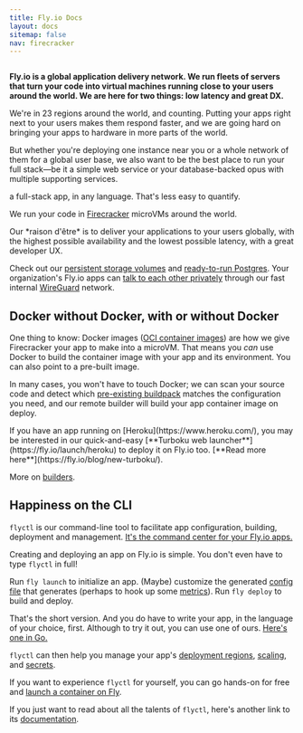 ```yaml
---
title: Fly.io Docs
layout: docs
sitemap: false
nav: firecracker
---
```


<figure>
  <img src="/public/images/docs-intro.jpg" srcset="/public/images/docs-intro@2x.jpg 2x" alt="">
</figure>

**Fly.io is a global application delivery network. We run fleets of servers that turn your code into virtual machines running close to your users around the world. We are here for two things: low latency and great DX.**

We're in 23 regions around the world, and counting. Putting your apps right next to your users makes them respond faster, and we are going hard on bringing your apps to hardware in more parts of the world. 

But whether you're deploying one instance near you or a whole network of them for a global user base, we also want to be the best place to run your full stack&mdash;be it a simple web service or your database-backed opus with multiple supporting services.


a full-stack app, in any language. That's less easy to quantify.




We run your code in [Firecracker](https://firecracker-microvm.github.io/) microVMs around the world.


<div class="callout">
Our *raison d'&ecirc;tre* is to deliver your applications to your users globally, with the highest possible availability and the lowest possible latency, with a great developer UX.
</div>

 Check out our [persistent storage volumes](/docs/reference/volumes/) and [ready-to-run Postgres](/docs/reference/postgres/). Your organization's Fly.io apps can [talk to each other privately](/docs/reference/private-networking/) through our fast internal [WireGuard](https://www.wireguard.com/) network.

## Docker without Docker, with or without Docker

One thing to know: Docker images ([OCI container images](/blog/docker-without-docker/)) are how we give Firecracker your app to make into a microVM. That means you *can* use Docker to build the container image with your app and its environment. You can also point to a pre-built image.

In many cases, you won't have to touch Docker; we can scan your source code and detect which [pre-existing buildpack](https://fly.io/docs/reference/builders/#buildpacks) matches the configuration you need, and our remote builder will build your app container image on deploy.

<div class="callout">
If you have an app running on [Heroku](https://www.heroku.com/), you may be interested in our quick-and-easy [**Turboku web launcher**](https://fly.io/launch/heroku) to deploy it on Fly.io too. [**Read more here**](https://fly.io/blog/new-turboku/).</div>

More on [builders](/docs/reference/builders).

## Happiness on the CLI

`flyctl` is our command-line tool to facilitate app configuration, building, deployment and management. [It's the command center for your Fly.io apps.](/docs/flyctl/)

Creating and deploying an app on Fly.io is simple. You don't even have to type `flyctl` in full! 

Run `fly launch` to initialize an app. (Maybe) customize the generated [config file](https://fly.io/docs/reference/configuration/) that generates (perhaps to hook up some [metrics](/docs/reference/metrics/)). Run `fly deploy` to build and deploy.

That's the short version. And you do have to write your app, in the language of your choice, first. Although to try it out, you can use one of ours. [Here's one in Go.](/docs/getting-started/golang/)

`flyctl` can then help you manage your app's [deployment regions](/docs/reference/regions/), [scaling](/docs/reference/scaling/), and [secrets](/docs/reference/secrets/).

If you want to experience `flyctl` for yourself, you can go hands-on for free and [launch a container on Fly](/docs/hands-on/start/).

If you just want to read about all the talents of `flyctl`, here's another link to its [documentation](/docs/flyctl/).